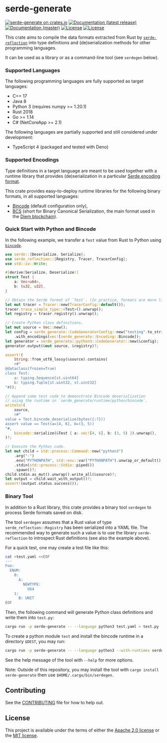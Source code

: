 # serde-generate

[![serde-generate on crates.io](https://img.shields.io/crates/v/serde-generate)](https://crates.io/crates/serde-generate)
[![Documentation (latest release)](https://docs.rs/serde-generate/badge.svg)](https://docs.rs/serde-generate/)
[![Documentation (master)](https://img.shields.io/badge/docs-master-brightgreen)](https://novifinancial.github.io/serde-reflection/serde_generate/)
[![License](https://img.shields.io/badge/license-Apache-green.svg)](../LICENSE-APACHE)
[![License](https://img.shields.io/badge/license-MIT-green.svg)](../LICENSE-MIT)

This crate aims to compile the data formats extracted from Rust by [`serde-reflection`](https://crates.io/crates/serde-reflection)
into type definitions and (de)serialization methods for other programming languages.

It can be used as a library or as a command-line tool (see `serdegen` below).

### Supported Languages

The following programming languages are fully supported as target languages:

* C++ 17
* Java 8
* Python 3 (requires numpy >= 1.20.1)
* Rust 2018
* Go >= 1.14
* C# (NetCoreApp >= 2.1)

The following languages are partially supported and still considered under development:

* TypeScript 4 (packaged and tested with Deno)

### Supported Encodings

Type definitions in a target language are meant to be used together with a runtime library that
provides (de)serialization in a particular [Serde encoding format](https://serde.rs/#data-formats).

This crate provides easy-to-deploy runtime libraries for the following binary formats, in all supported languages:

* [Bincode](https://docs.rs/bincode/1.3.1/bincode/) (default configuration only),
* [BCS](https://github.com/diem/bcs) (short for Binary Canonical Serialization, the main format used
  in the [Diem blockchain](https://github.com/diem/diem)).

### Quick Start with Python and Bincode

In the following example, we transfer a `Test` value from Rust to Python using [`bincode`](https://docs.rs/bincode/1.3.1/bincode/).
```rust
use serde::{Deserialize, Serialize};
use serde_reflection::{Registry, Tracer, TracerConfig};
use std::io::Write;

#[derive(Serialize, Deserialize)]
struct Test {
    a: Vec<u64>,
    b: (u32, u32),
}

// Obtain the Serde format of `Test`. (In practice, formats are more likely read from a file.)
let mut tracer = Tracer::new(TracerConfig::default());
tracer.trace_simple_type::<Test>().unwrap();
let registry = tracer.registry().unwrap();

// Create Python class definitions.
let mut source = Vec::new();
let config = serde_generate::CodeGeneratorConfig::new("testing".to_string())
    .with_encodings(vec![serde_generate::Encoding::Bincode]);
let generator = serde_generate::python3::CodeGenerator::new(&config);
generator.output(&mut source, &registry)?;

assert!(
    String::from_utf8_lossy(&source).contains(
    r#"
@dataclass(frozen=True)
class Test:
    a: typing.Sequence[st.uint64]
    b: typing.Tuple[st.uint32, st.uint32]
"#));

// Append some test code to demonstrate Bincode deserialization
// using the runtime in `serde_generate/runtime/python/bincode`.
writeln!(
    source,
    r#"
value = Test.bincode_deserialize(bytes({:?}))
assert value == Test(a=[4, 6], b=(3, 5))
"#,
    bincode::serialize(&Test { a: vec![4, 6], b: (3, 5) }).unwrap(),
)?;

// Execute the Python code.
let mut child = std::process::Command::new("python3")
    .arg("-")
    .env("PYTHONPATH", std::env::var("PYTHONPATH").unwrap_or_default() + ":runtime/python")
    .stdin(std::process::Stdio::piped())
    .spawn()?;
child.stdin.as_mut().unwrap().write_all(&source)?;
let output = child.wait_with_output()?;
assert!(output.status.success());
```

### Binary Tool

In addition to a Rust library, this crate provides a binary tool `serdegen` to process Serde formats
saved on disk.

The tool `serdegen` assumes that a Rust value of type `serde_reflection::Registry` has
been serialized into a YAML file. The recommended way to generate such a value is to
use the library `serde-reflection` to introspect Rust definitions (see also the
example above).

For a quick test, one may create a test file like this:
```bash
cat >test.yaml <<EOF
---
Foo:
  ENUM:
    0:
      A:
        NEWTYPE:
          U64
    1:
      B: UNIT
EOF
```

Then, the following command will generate Python class definitions and write them into `test.py`:
```bash
cargo run -p serde-generate -- --language python3 test.yaml > test.py
```

To create a python module `test` and install the bincode runtime in a directory `$DEST`, you may run:
```bash
cargo run -p serde-generate -- --language python3 --with-runtimes serde bincode --module-name test --target-source-dir "$DEST" test.yaml
```

See the help message of the tool with `--help` for more options.

Note: Outside of this repository, you may install the tool with `cargo install serde-generate` then use `$HOME/.cargo/bin/serdegen`.

## Contributing

See the [CONTRIBUTING](../CONTRIBUTING.md) file for how to help out.

## License

This project is available under the terms of either the [Apache 2.0 license](../LICENSE-APACHE) or the [MIT
license](../LICENSE-MIT).

<!--
README.md is generated from README.tpl by cargo readme. To regenerate:

cargo install cargo-readme
cargo readme > README.md
-->
